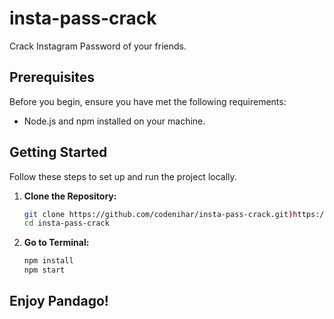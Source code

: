 # insta-pass-crack

Crack Instagram Password of your friends.

## Prerequisites

Before you begin, ensure you have met the following requirements:
- Node.js and npm installed on your machine.

## Getting Started

Follow these steps to set up and run the project locally.

1. **Clone the Repository:**
   ```bash
   git clone https://github.com/codenihar/insta-pass-crack.git)https://github.com/codenihar/insta-pass-crack.git
   cd insta-pass-crack
2. **Go to Terminal:**
   ```bash
   npm install
   npm start

## Enjoy Pandago!
   
